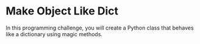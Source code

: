 # Make Object Like Dict

In this programming challenge, you will create a Python class that behaves like a dictionary using magic methods.